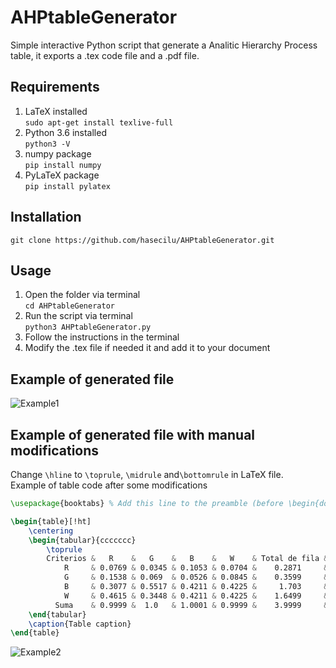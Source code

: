 # AHPtableGenerator
Simple interactive Python script that generate a Analitic Hierarchy Process table, it exports a .tex code file and a .pdf file.

## Requirements
1. LaTeX installed<br/>
`sudo apt-get install texlive-full`
2. Python 3.6 installed<br/>
`python3 -V`
4. numpy package<br/>
`pip install numpy`
4. PyLaTeX package<br/>
`pip install pylatex`

## Installation
`git clone https://github.com/hasecilu/AHPtableGenerator.git`<br/>

## Usage
1. Open the folder via terminal<br/>
`cd AHPtableGenerator`<br/>
2. Run the script via terminal<br/>
`python3 AHPtableGenerator.py`<br/>
3. Follow the instructions in the terminal
4. Modify the .tex file if needed it and add it to your document

## Example of generated file
![Example1](https://raw.github.com/hasecilu/AHPtableGenerator/master/images/example1.png)
## Example of generated file with manual modifications
Change `\hline` to `\toprule`, `\midrule` and`\bottomrule` in LaTeX file.<br/>
Example of table code after some modifications
```latex
\usepackage{booktabs} % Add this line to the preamble (before \begin{document})

\begin{table}[!ht]
	\centering
	\begin{tabular}{ccccccc}
		\toprule
		Criterios &   R    &   G    &   B    &   W    & Total de fila & Vector de prioridad \\ \midrule
		    R     & 0.0769 & 0.0345 & 0.1053 & 0.0704 &    0.2871     &    {[}0.0718{]}     \\
		    G     & 0.1538 & 0.069  & 0.0526 & 0.0845 &    0.3599     &     {[}0.09{]}      \\
		    B     & 0.3077 & 0.5517 & 0.4211 & 0.4225 &     1.703     &    {[}0.4258{]}     \\
		    W     & 0.4615 & 0.3448 & 0.4211 & 0.4225 &    1.6499     &    {[}0.4125{]}     \\ \midrule
		  Suma    & 0.9999 &  1.0   & 1.0001 & 0.9999 &    3.9999     &    {[}1.0001{]}     \\ \bottomrule
	\end{tabular}
	\caption{Table caption}
\end{table}
```
![Example2](https://raw.github.com/hasecilu/AHPtableGenerator/master/images/example2.png)
